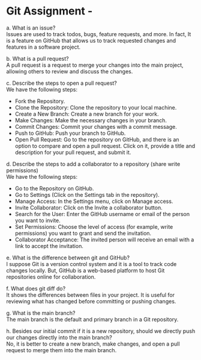 # Git Assignment - <Safaei-Fatemeh>

a. What is an issue?  
Issues are used to track todos, bugs, feature requests, and more. In fact, It is a feature on GitHub that allows us to track requested changes and features in a software project.

b. What is a pull request?  
A pull request is a request to merge your changes into the main project, allowing others to review and discuss the changes.

c. Describe the steps to open a pull request?  
We have the following steps:

- Fork the Repository.  
- Clone the Repository: Clone the repository to your local machine.  
- Create a New Branch: Create a new branch for your work.  
- Make Changes: Make the necessary changes in your branch.  
- Commit Changes: Commit your changes with a commit message.  
- Push to GitHub: Push your branch to GitHub.  
- Open Pull Request: Go to the repository on GitHub, and there is an option to compare and open a pull request. Click on it, provide a title and description for your pull request, and submit it.

d. Describe the steps to add a collaborator to a repository (share write permissions)  
We have the following steps:

- Go to the Repository on GitHub.    
- Go to Settings (Click on the Settings tab in the repository).  
- Manage Access: In the Settings menu, click on Manage access.  
- Invite Collaborator: Click on the Invite a collaborator button.  
- Search for the User: Enter the GitHub username or email of the person you want to invite.  
- Set Permissions: Choose the level of access (for example, write permissions) you want to grant and send the invitation.  
- Collaborator Acceptance: The invited person will receive an email with a link to accept the invitation.  

e. What is the difference between git and GitHub?  
I suppose Git is a version control system and it is a tool to track code changes locally. But, GitHub is a web-based platform to host Git repositories online for collaboration.

f. What does git diff do?  
It shows the differences between files in your project. It is useful for reviewing what has changed before committing or pushing changes.  

g. What is the main branch?  
The main branch is the default and primary branch in a Git repository.

h. Besides our initial commit if it is a new repository, should we directly push our changes directly into the main branch?  
No, it is better to create a new branch, make changes, and open a pull request to merge them into the main branch.

